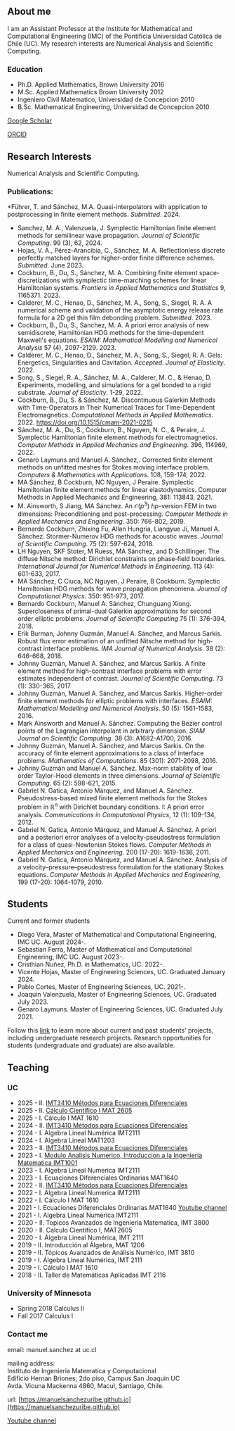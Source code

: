 ## About me

I am an Assistant Professor at the Institute for Mathematical and Computational Engineering (IMC) of the Pontificia Universidad Católica de Chile (UC). My research interests are Numerical Analysis and Scientific Computing. 

### Education
* Ph.D. Applied Mathematics, Brown University 2016
* M.Sc. Applied Mathematics Brown University 2012
* Ingeniero Civil Matematico, Universidad de Concepcion 2010
* B.Sc. Mathematical Engineering, Universidad de Concepcion 2010


[Google Scholar](https://scholar.google.com/citations?user=AzEGKS8AAAAJ&hl=es&authuser=1)

[ORCID](https://orcid.org/0000-0001-8175-1831)


## Research Interests
<a name="research"> </a>
Numerical Analysis and Scientific Computing.

### Publications:
*Führer, T. and Sánchez, M.A. Quasi-interpolators with application to postprocessing in finite element methods. *Submitted*. 2024.
* Sanchez, M. A., Valenzuela, J. Symplectic Hamiltonian finite element methods for semilinear wave propagation. *Journal of Scientific Computing*.  99 (3), 62, 2024.
* Hojas, V. A., Pérez-Arancibia, C., Sánchez, M. A. Reflectionless discrete perfectly matched layers for higher-order finite difference schemes. *Submitted*. June 2023.
* Cockburn, B., Du, S., Sánchez, M. A.  Combining finite element space-discretizations with symplectic time-marching schemes for linear Hamiltonian systems. *Frontiers in Applied Mathematics and Statistics* 9, 1165371. 2023.
* Calderer, M. C.,  Henao, D., Sánchez, M. A., Song, S., Siegel, R. A. A numerical scheme and validation of the asymptotic energy release rate formula for a 2D gel thin film debonding problem. *Submitted*. 2023.
* Cockburn, B., Du, S., Sánchez, M. A.  A priori error analysis of new semidiscrete, Hamiltonian HDG methods for the time-dependent Maxwell's equations. *ESAIM: Mathematical Modelling and Numerical Analysis* 57 (4), 2097-2129. 2023.
* Calderer, M. C.,  Henao, D., Sánchez, M. A., Song, S., Siegel, R. A. Gels: Energetics, Singularities and Cavitation. *Accepted. Journal of Elasticity*. 2022.
* Song, S., Siegel, R. A., Sánchez, M. A., Calderer, M. C., & Henao, D. Experiments, modelling, and simulations for a gel bonded to a rigid substrate. *Journal of Elasticity*. 1-29, 2022.
* Cockburn, B., Du, S. & Sánchez, M. Discontinuous Galerkin Methods with Time-Operators in Their Numerical Traces for Time-Dependent Electromagnetics. *Computational Methods in Applied Mathematics*. 2022. https://doi.org/10.1515/cmam-2021-0215
*  Sánchez, M. A., Du, S., Cockburn, B., Nguyen, N. C., & Peraire, J. Symplectic Hamiltonian finite element methods for electromagnetics. *Computer Methods in Applied Mechanics and Engineering*. 396, 114969, 2022.
* Genaro Laymuns and Manuel A. Sánchez,. Corrected finite element methods on unfitted meshes for Stokes moving interface problem. *Computers & Mathematics with Applications*. 108, 159-174, 2022.
* MA Sánchez, B Cockburn, NC Nguyen, J Peraire. Symplectic Hamiltonian finite element methods for linear elastodynamics. Computer Methods in Applied Mechanics and Engineering, 381: 113843, 2021.
* M. Ainsworth, S Jiang, MA Sánchez. An $\mathcal O(p^3)$ $hp$-version FEM in two dimensions: Preconditioning and post-processing.  *Computer Methods in Applied Mechanics and Engineering*. 350: 766-802, 2019.
* Bernardo Cockburn, Zhixing Fu, Allan Hungria, Liangyue Ji, Manuel A. Sánchez. Stormer-Numerov HDG methods for acoustic waves.  *Journal of Scientific Computing*. 75 (2): 597-624, 2018.
* LH Nguyen, SKF Stoter, M Ruess, MA Sánchez, and D Schillinger. The diffuse Nitsche method: Dirichlet constraints on phase‐field boundaries.  *International Journal for Numerical Methods in Engineering*. 113 (4): 601-633, 2017.
*  MA Sánchez, C Ciuca, NC Nguyen, J Peraire, B Cockburn. Symplectic Hamiltonian HDG methods for wave propagation phenomena. *Journal of Computational Physics*. 350: 951-973, 2017.
* Bernardo Cockburn, Manuel A. Sánchez, Chunguang Xiong. Supercloseness of primal-dual Galerkin approximations for second order elliptic problems.  *Journal of Scientific Computing* 75 (1): 376-394, 2018.
* Erik Burman, Johnny Guzmán, Manuel A. Sánchez, and  Marcus Sarkis. Robust flux error estimation of an unfitted Nitsche method for high-contrast interface problems. *IMA Journal of Numerical Analysis*. 38 (2): 646-668, 2018.
* Johnny Guzmán, Manuel A. Sánchez, and  Marcus Sarkis. A finite element method for high-contrast interface problems with error estimates independent of contrast. *Journal of Scientific Computing*. 73 (1): 330-365, 2017
* Johnny Guzmán, Manuel A. Sánchez, and  Marcus Sarkis. Higher-order finite element methods for elliptic problems with interfaces. *ESAIM: Mathematical Modelling and Numerical Analysis*. 50 (5): 1561-1583, 2016.
* Mark Ainsworth and Manuel A. Sánchez. Computing the Bezier control points of the Lagrangian interpolant in arbitrary dimension. *SIAM Journal on Scientific Computing*. 38 (3): A1682-A1700, 2016.
*  Johnny Guzmán, Manuel A. Sánchez, and  Marcus Sarkis. On the accuracy of finite element approximations to a class of interface problems. *Mathematics of Computations*. 85 (301): 2071-2098, 2016.
* Johnny Guzmán and Manuel A. Sánchez. Max-norm stability of low order Taylor–Hood elements in three dimensions. *Journal of Scientific Computing*. 65 (2): 598-621, 2015.
* Gabriel N. Gatica, Antonio Márquez, and Manuel A. Sánchez. Pseudostress-based mixed finite element methods for the Stokes problem in $\mathbb R^n$ with Dirichlet boundary conditions. I: A priori error analysis. *Communications in Computational Physics*, 12 (1): 109-134, 2012.
* Gabriel N. Gatica, Antonio Márquez, and Manuel A. Sánchez. A priori and a posteriori error analyses of a velocity-pseudostress formulation for a class of quasi-Newtonian Stokes flows. *Computer Methods in Applied Mechanics and Engineering*. 200 (17-20): 1619-1636, 2011.
* Gabriel N. Gatica, Antonio Márquez, and Manuel A. Sánchez. Analysis of a velocity–pressure–pseudostress formulation for the stationary Stokes equations. *Computer Methods in Applied Mechanics and Engineering*, 199 (17-20): 1064-1079, 2010.

## Students
<a name="students"> </a>
Current and former students

- Diego Vera,  Master of Mathematical and Computational Engineering, IMC UC. August 2024-.
- Sebastian Ferra,  Master of Mathematical and Computational Engineering, IMC UC. August 2023-.
- Cristhian Nuñez, Ph.D. in Mathematics, UC. 2022-.
- Vicente Hojas, Master of Engineering Sciences, UC. Graduated January 2024.
- Pablo Cortes, Master of Engineering Sciences, UC. 2021-.
- Joaquin Valenzuela, Master of Engineering Sciences, UC. Graduated July 2023.
- Genaro Laymuns. Master of Engineering Sciences, UC. Graduated July 2021.

Follow this [link](Student.md) to learn more about current and past students' projects, including undergraduate research projects. Research opportunities for students (undergraduate and graduate) are also available.


## Teaching
<a name="teaching"> </a>
### UC
* 2025 - II. [IMT3410 Métodos para Ecuaciones Diferenciales](IMT3410_25.md)
* 2025 - II. [Cálculo Científico I MAT 2605](MAT2605.md)
* 2025 - I. Cálculo I MAT 1610
* 2024 - II. [IMT3410 Métodos para Ecuaciones Diferenciales](IMT3410_24.md)
* 2024 - I. Algebra Lineal Numérica IMT2111  
* 2024 - I. Algebra Lineal MAT1203
* 2023 - II. [IMT3410 Métodos para Ecuaciones Diferenciales](IMT3410_23.md)
* 2023 - I. [Modulo Analisis Numerico, Introduccion a la Ingenieria Matematica IMT1001](IMT1001.md)
* 2023 - I. Algebra Lineal Numerica IMT2111
* 2023 - I. Ecuaciones Diferenciales Ordinarias MAT1640
* 2022 - II. [IMT3410 Métodos para Ecuaciones Diferenciales](IMT3410.md)
* 2022 - I. Algebra Lineal Numerica IMT2111 
* 2022 - I.  Cálculo I MAT 1610
* 2021 - I. Ecuaciones Diferenciales Ordinarias MAT1640    [Youtube channel](https://www.youtube.com/channel/UCG8zBk2sF7vggUinoD-88jQ) 
* 2021 - I. Algebra Lineal Numerica IMT2111 
* 2020 - II. Topicos Avanzados de Ingenieria Matematica, IMT 3800
* 2020 - II. Calculo Cientifico I, MAT2605
* 2020 - I.  Álgebra Lineal Numérica, IMT 2111
* 2019 - II.  Introducción al Álgebra, MAT 1206
* 2019 - II.  Tópicos Avanzados de Análisis Numérico, IMT 3810
* 2019 - I.   Álgebra Lineal Numérica, IMT 2111
* 2019 - I.   Cálculo I MAT 1610
* 2018 - II. Taller de Matemáticas Aplicadas IMT 2116

### University of Minnesota
* Spring 2018  Calculus II
* Fall 2017 Calculus I

### Contact me
<a name="contact"> </a>

email: manuel.sanchez at uc.cl

mailing address: <br> Instituto de Ingenieria Matematica y Computacional <br>
Edificio Hernan Briones, 2do piso, Campus San Joaquin UC<br>
Avda. Vicuna Mackenna 4860, Macul, Santiago, Chile.

url: [https://manuelsanchezuribe.github.io](https://manuelsanchezuribe.github.io)

[Youtube channel](https://www.youtube.com/channel/UCG8zBk2sF7vggUinoD-88jQ) 


